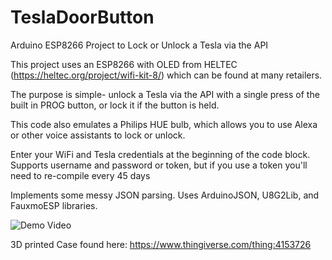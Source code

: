 # TeslaDoorButton
Arduino ESP8266 Project to Lock or Unlock a Tesla via the API

This project uses an ESP8266 with OLED from HELTEC (https://heltec.org/project/wifi-kit-8/) which can be found at many retailers.

The purpose is simple- unlock a Tesla via the API with a single press of the built in PROG button, or lock it if the button is held.

This code also emulates a Philips HUE bulb, which allows you to use Alexa or other voice assistants to lock or unlock.

Enter your WiFi and Tesla credentials at the beginning of the code block. Supports username and password or token, but if you use a
token you'll need to re-compile every 45 days

Implements some messy JSON parsing. Uses ArduinoJSON, U8G2Lib, and FauxmoESP libraries.

![Demo Video](https://github.com/ijord/TeslaDoorButton/blob/master/Demo%20Video.gif)

3D printed Case found here: https://www.thingiverse.com/thing:4153726
